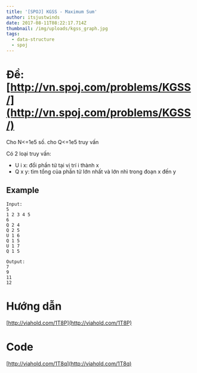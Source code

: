 ```yaml
---
title: '[SPOJ] KGSS - Maximum Sum'
author: itsjustwinds
date: 2017-08-11T08:22:17.714Z
thumbnail: /img/uploads/kgss_graph.jpg
tags:
  - data-structure
  - spoj
---
```

# Đề: [http://vn.spoj.com/problems/KGSS/](http://vn.spoj.com/problems/KGSS/)

Cho N<=1e5 số. cho Q<=1e5 truy vấn

Có 2 loại truy vấn:

* U i x: đổi phần tử tại vị trí i thành x
* Q x y: tìm tổng của phần tử lớn nhất và lớn nhì trong đoạn x đến y

## Example

```
Input:
5
1 2 3 4 5
6
Q 2 4
Q 2 5
U 1 6
Q 1 5
U 1 7
Q 1 5

Output:
7
9
11
12
```

# Hướng dẫn

[http://viahold.com/1T8P](http://viahold.com/1T8P)

# Code

[http://viahold.com/1T8q](http://viahold.com/1T8q)

